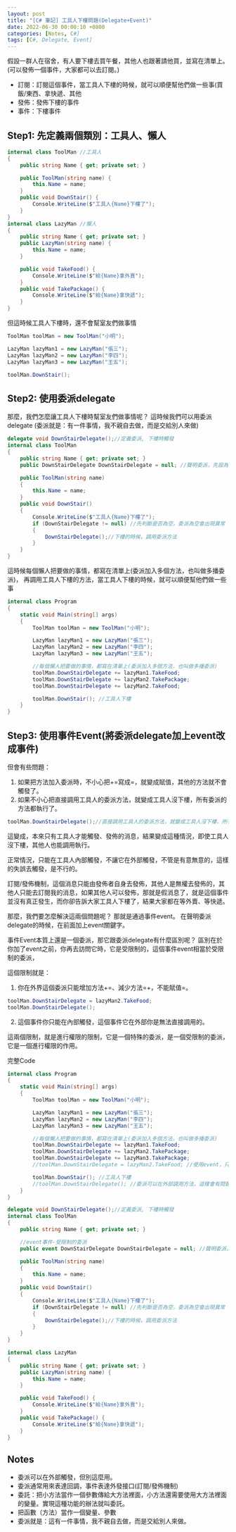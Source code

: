 ```yaml
---
layout: post
title: "[C# 筆記] 工具人下樓問題(Delegate+Event)"
date: 2022-06-30 00:00:10 +0800
categories: [Notes, C#]
tags: [C#, Delegate, Event]
---
```


假設一群人在宿舍，有人要下樓去買午餐，其他人也跟著請他買，並寫在清單上。
(可以發佈一個事件，大家都可以去訂閱。)

- 訂閱：訂閱這個事件，當工具人下樓的時候，就可以順便幫他們做一些事(買飯/東西、拿快遞、其他
- 發佈：發佈下樓的事件
- 事件：下樓事件

## Step1: 先定義兩個類別：工具人、懶人
```c#
internal class ToolMan //工具人
{
    public string Name { get; private set; }

    public ToolMan(string name) {
        this.Name = name;
    }
    public void DownStair() {
        Console.WriteLine($"工具人{Name}下樓了");
    }
}
internal class LazyMan //懶人
{
    public string Name { get; private set; }
    public LazyMan(string name) {
        this.Name = name;
    }

    public void TakeFood() {
        Console.WriteLine($"給{Name}拿外賣");
    }
    public void TakePackage() {
        Console.WriteLine($"給{Name}拿快遞");
    }
}
```
但這時候工具人下樓時，還不會幫室友們做事情
```c#
ToolMan toolMan = new ToolMan("小明");

LazyMan lazyMan1 = new LazyMan("張三");
LazyMan lazyMan2 = new LazyMan("李四");
LazyMan lazyMan3 = new LazyMan("王五");

toolMan.DownStair();
```
## Step2: 使用委派delegate
那麼，我們怎麼讓工具人下樓時幫室友們做事情呢？
這時候我們可以用委派delegate
(委派就是：有一件事情，我不親自去做，而是交給別人來做)

```c#
delegate void DownStairDelegate();//定義委派, 下樓時觸發
internal class ToolMan
{
    public string Name { get; private set; }
    public DownStairDelegate DownStairDelegate = null; //聲明委派，先設為空

    public ToolMan(string name)
    {
        this.Name = name;
    }
    public void DownStair()
    {
        Console.WriteLine($"工具人{Name}下樓了");
        if (DownStairDelegate != null) //先判斷是否為空，委派為空會出現異常
        {
            DownStairDelegate();//下樓的時候，調用委派方法
        }
    }
}
```
這時候每個懶人把要做的事情，都寫在清單上(委派加入多個方法，也叫做多播委派)，
再調用工具人下樓的方法，當工具人下樓的時候，就可以順便幫他們做一些事
```c#
internal class Program
{
    static void Main(string[] args)
    {
        ToolMan toolMan = new ToolMan("小明");

        LazyMan lazyMan1 = new LazyMan("張三");
        LazyMan lazyMan2 = new LazyMan("李四");
        LazyMan lazyMan3 = new LazyMan("王五");

        //每個懶人把要做的事情，都寫在清單上(委派加入多個方法，也叫做多播委派)
        toolMan.DownStairDelegate += lazyMan1.TakeFood;
        toolMan.DownStairDelegate += lazyMan2.TakePackage;
        toolMan.DownStairDelegate += lazyMan2.TakeFood;

        toolMan.DownStair(); //工具人下樓
    }
}
```
## Step3: 使用事件Event(將委派delegate加上event改成事件)
但會有些問題：
1. 如果把方法加入委派時，不小心把+=寫成=，就變成賦值，其他的方法就不會觸發了。
2. 如果不小心把直接調用工具人的委派方法，就變成工具人沒下樓，所有委派的方法都執行了。

```c#
toolMan.DownStairDelegate();//直接調用工具人的委派方法，就變成工具人沒下樓，所有委派的方法都執行了。
```
這變成，本來只有工具人才能觸發、發佈的消息，結果變成這種情況，即使工具人沒下樓，其他人也能調用執行。

正常情況，只能在工具人內部觸發，不讓它在外部觸發，不管是有意無意的，這樣的失誤去觸發，是不行的。

訂閱/發佈機制，這個消息只能由發佈者自身去發佈，其他人是無權去發佈的，其他人只能去訂閱我的消息，如果其他人可以發佈，那就是假消息了，就是這個事件並沒有真正發生，而你卻告訴大家工具人下樓了，結果大家都在等外賣、等快遞。

那麼，我們要怎麼解決這兩個問題呢？
那就是通過事件event。 在聲明委派delegate的時候，在前面加上event關鍵字。

事件Event本質上還是一個委派，那它跟委派delegate有什麼區別呢？
區別在於你加了event之前，你再去訪問它時，它是受限制的，這個事件event相當於受限制的委派，

這個限制就是：
1. 你在外界這個委派只能增加方法+=、減少方法=+，不能賦值=。
```c#
toolMan.DownStairDelegate = lazyMan2.TakeFood;
toolMan.DownStairDelegate();
```
2. 這個事件你只能在內部觸發，這個事件它在外部你是無法直接調用的。

這兩個限制，就是進行權限的限制，它是一個特殊的委派，是一個受限制的委派，它是一個進行權限的作用。

完整Code
```c#
internal class Program
{
    static void Main(string[] args)
    {
        ToolMan toolMan = new ToolMan("小明");

        LazyMan lazyMan1 = new LazyMan("張三");
        LazyMan lazyMan2 = new LazyMan("李四");
        LazyMan lazyMan3 = new LazyMan("王五");

        //每個懶人把要做的事情，都寫在清單上(委派加入多個方法，也叫做多播委派)
        toolMan.DownStairDelegate += lazyMan1.TakeFood;
        toolMan.DownStairDelegate += lazyMan2.TakePackage;
        toolMan.DownStairDelegate += lazyMan3.TakePackage;
        //toolMan.DownStairDelegate = lazyMan2.TakeFood; //使用event，只能+=或-=，不能賦值=

        toolMan.DownStair(); //工具人下樓
        //toolMan.DownStairDelegate(); //委派可以在外部調用方法，這樣會有問題的，所以要改成event, 讓它只能在工具人內部調用
    }
}
```
```c#
delegate void DownStairDelegate();//定義委派, 下樓時觸發
internal class ToolMan
{
    public string Name { get; private set; }

    //event事件-受限制的委派
    public event DownStairDelegate DownStairDelegate = null; //聲明委派，先設為空

    public ToolMan(string name)
    {
        this.Name = name;
    }
    public void DownStair()
    {
        Console.WriteLine($"工具人{Name}下樓了");
        if (DownStairDelegate != null) //先判斷是否為空，委派為空會出現異常
        {
            DownStairDelegate();//下樓的時候，調用委派方法
        }
    }
}
```
```c#
internal class LazyMan
{
    public string Name { get; private set; }
    public LazyMan(string name) {
        this.Name = name;
    }

    public void TakeFood() {
        Console.WriteLine($"給{Name}拿外賣");
    }
    public void TakePackage() {
        Console.WriteLine($"給{Name}拿快遞");
    }
}
```
## Notes
- 委派可以在外部觸發，但別這麼用。   
- 委派通常用來表達回調，事件表達外發接口(訂閱/發佈機制)  
- 委託：把小方法當作一個參數傳給大方法裡面，小方法還需要使用大方法裡面的變量。實現這種功能的辦法就叫委託。  
- 把函數（方法）當作一個變量、參數   
- 委派就是：這有一件事情，我不親自去做，而是交給別人來做。   
